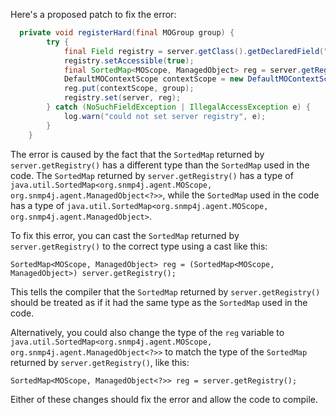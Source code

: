 Here's a proposed patch to fix the error:
```java
  private void registerHard(final MOGroup group) {
        try {
            final Field registry = server.getClass().getDeclaredField("registry");
            registry.setAccessible(true);
            final SortedMap<MOScope, ManagedObject> reg = server.getRegistry();
            DefaultMOContextScope contextScope = new DefaultMOContextScope(new OctetString(""), group.getScope());
            reg.put(contextScope, group);
            registry.set(server, reg);
        } catch (NoSuchFieldException | IllegalAccessException e) {
            log.warn("could not set server registry", e);
        }
    }
```

The error is caused by the fact that the `SortedMap` returned by `server.getRegistry()` has a different type than the `SortedMap` used in the code. The `SortedMap` returned by `server.getRegistry()` has a type of `java.util.SortedMap<org.snmp4j.agent.MOScope, org.snmp4j.agent.ManagedObject<?>>`, while the `SortedMap` used in the code has a type of `java.util.SortedMap<org.snmp4j.agent.MOScope, org.snmp4j.agent.ManagedObject>`.


To fix this error, you can cast the `SortedMap` returned by `server.getRegistry()` to the correct type using a cast like this:
```
SortedMap<MOScope, ManagedObject> reg = (SortedMap<MOScope, ManagedObject>) server.getRegistry();
```
This tells the compiler that the `SortedMap` returned by `server.getRegistry()` should be treated as if it had the same type as the `SortedMap` used in the code.


Alternatively, you could also change the type of the `reg` variable to `java.util.SortedMap<org.snmp4j.agent.MOScope, org.snmp4j.agent.ManagedObject<?>>` to match the type of the `SortedMap` returned by `server.getRegistry()`, like this:
```
SortedMap<MOScope, ManagedObject<?>> reg = server.getRegistry();
```
Either of these changes should fix the error and allow the code to compile.